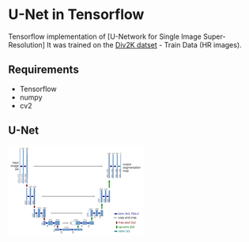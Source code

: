 # U-Net in Tensorflow

Tensorflow implementation of [U-Network for Single Image Super-Resolution]
It was trained on the [Div2K datset](https://data.vision.ee.ethz.ch/cvl/DIV2K/) - Train Data (HR images).

## Requirements
- Tensorflow
- numpy
- cv2

## U-Net
![Alt text](images/U-Net.png?raw=true "U-Net architecture")
